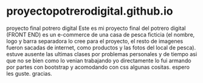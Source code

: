 # proyectopotrerodigital.github.io
proyecto final potrero digital
Este es mi proyecto final del potrero digital (FRONT END)
es un e-commerce de una casa de pesca ficticia (el nombre, logo y barra separadora lo cree para el proyecto,
 el resto de imagenes fueron sacadas de internet, como productos y las fotos del local de pesca). 
estuve ausente las ultimas clases por problemas personales y de tiempo asi que no se bien como lo venian trabajando
yo directamente lo fui armando por partes con bootstrap y acomodando con css algunas cositas.
espero les guste.
gracias.
